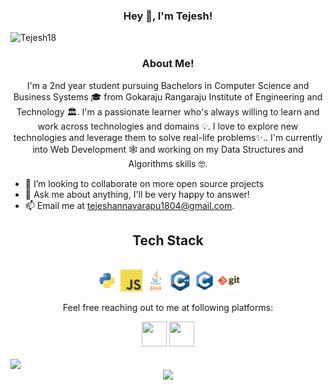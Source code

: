 <h3 align="center"> Hey 👋, I'm Tejesh!</h3>

<p align="left"> <img src="https://komarev.com/ghpvc/?username=Tejesh18" alt="Tejesh18" /> </p>

<h3 align="center">About Me!</h3>
<p align="center">
I'm a 2nd year student pursuing Bachelors in Computer Science and Business Systems 🎓 from Gokaraju Rangaraju Institute of Engineering and Technology 🏛. I'm a passionate learner who's always willing to learn and work across technologies and domains 💡. I love to explore new technologies and leverage them to solve real-life problems✨.. I'm currently into Web Development 🕸️ and working on my Data Structures and Algorithms skills 🤓.
</p>

- 🤝 I’m looking to collaborate on more open source projects
- 💬 Ask me about anything, I'll be very happy to answer!
- 📫 Email me at [tejeshannavarapu1804@gmail.com](mailto:tejeshannavarapu1804@gmail.com).

<h2 align="center">Tech Stack</h2> 
<p align="center">
<br/>
<code><img height="35" src="https://raw.githubusercontent.com/github/explore/80688e429a7d4ef2fca1e82350fe8e3517d3494d/topics/python/python.png"></code>
<code><img height="35" src="https://raw.githubusercontent.com/github/explore/80688e429a7d4ef2fca1e82350fe8e3517d3494d/topics/javascript/javascript.png"></code>
<code><img height="35" src="https://raw.githubusercontent.com/github/explore/80688e429a7d4ef2fca1e82350fe8e3517d3494d/topics/java/java.png"></code>
<code><img height="35" src="https://raw.githubusercontent.com/github/explore/5c058a388828bb5fde0bcafd4bc867b5bb3f26f3/topics/cpp/cpp.png"></code>
<code><img height="35" src="https://raw.githubusercontent.com/github/explore/80688e429a7d4ef2fca1e82350fe8e3517d3494d/topics/c/c.png"></code>
<code><img height="35" src="https://raw.githubusercontent.com/github/explore/80688e429a7d4ef2fca1e82350fe8e3517d3494d/topics/git/git.png"></code>
<br/>

<p align="center">Feel free reaching out to me at following platforms:</p>
<p align="center">
<a href="https://twitter.com/tejesh_1804"><img src="https://i.ibb.co/kmgQVyW/twitter.png" width="40px" height="40px"></a> <a href="https://www.linkedin.com/in/tejesh-annavarapu-435520165/"><img src="https://i.ibb.co/Kx2GSrT/linkedin.png" width="40px" height="40px"></a> 
<br/><br/>

 <img align="left" src="https://github-readme-stats.vercel.app/api?username=Tejesh18&show_icons=true&include_all_commits=true&theme=radical&count_private=true">
</a>
<a href="https://github.com/Tejesh18/github-readme-stats"><br>
 <img width="400px" src="https://github-readme-streak-stats.herokuapp.com/?user=Tejesh18&background=00000000&hide_border=true&stroke=878787&ring=4c8ed9&fire=4c8ed9&currStreakNum=878787&sideNums=878787&currStreakLabel=878787&sideLabels=878787&dates=878787"/>
</p>
<p align="right">

